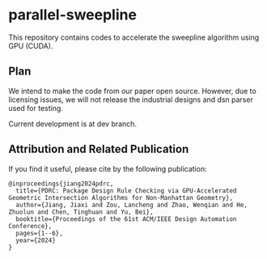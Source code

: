 # parallel-sweepline
This repository contains codes to accelerate the sweepline algorithm using GPU (CUDA).

## Plan

We intend to make the code from our paper open source. However, due to licensing issues, we will not release the industrial designs and dsn parser used for testing.

Current development is at dev branch.

## Attribution and Related Publication

If you find it useful, please cite  by the following publication:

```
@inproceedings{jiang2024pdrc,
  title={PDRC: Package Design Rule Checking via GPU-Accelerated Geometric Intersection Algorithms for Non-Manhattan Geometry},
  author={Jiang, Jiaxi and Zou, Lancheng and Zhao, Wenqian and He, Zhuolun and Chen, Tinghuan and Yu, Bei},
  booktitle={Proceedings of the 61st ACM/IEEE Design Automation Conference},
  pages={1--6},
  year={2024}
}
```
